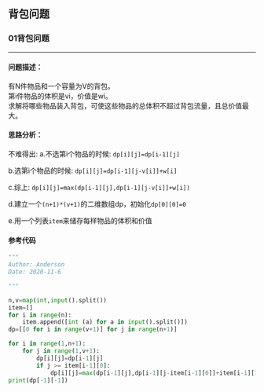 ## 背包问题
### 01背包问题
***
#### 问题描述：

有N件物品和一个容量为V的背包。  
第i件物品的体积是vi，价值是wi。  
求解将哪些物品装入背包，可使这些物品的总体积不超过背包流量，且总价值最大。

#### 思路分析：
不难得出:
a.不选第i个物品的时候: `dp[i][j]=dp[i-1][j]`

b.选第i个物品的时候: `dp[i][j]=dp[i-1][j-v[i]]+w[i]`

c.综上: `dp[i][j]=max(dp[i-1][j],dp[i-1][j-v[i]]+w[i])`

d.建立一个`(n+1)*(v+1)`的二维数组dp，初始化`dp[0][0]=0`

e.用一个列表`item`来储存每样物品的体积和价值

#### 参考代码

```python
"""
Author: Anderson
Date: 2020-11-6

"""

n,v=map(int,input().split())
item=[]
for i in range(n):
    item.append([int (a) for a in input().split()])
dp=[[0 for i in range(v+1)] for j in range(n+1)]

for i in range(1,n+1):
    for j in range(1,v+1):
        dp[i][j]=dp[i-1][j]
        if j >= item[i-1][0]:
            dp[i][j]=max(dp[i-1][j],dp[i-1][j-item[i-1][0]]+item[i-1][1])
print(dp[-1][-1])



```
